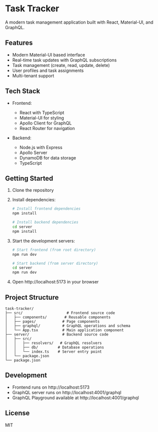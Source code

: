 # Task Tracker

A modern task management application built with React, Material-UI, and GraphQL.

## Features

- Modern Material-UI based interface
- Real-time task updates with GraphQL subscriptions
- Task management (create, read, update, delete)
- User profiles and task assignments
- Multi-tenant support

## Tech Stack

- Frontend:
  - React with TypeScript
  - Material-UI for styling
  - Apollo Client for GraphQL
  - React Router for navigation

- Backend:
  - Node.js with Express
  - Apollo Server
  - DynamoDB for data storage
  - TypeScript

## Getting Started

1. Clone the repository
2. Install dependencies:
   ```bash
   # Install frontend dependencies
   npm install

   # Install backend dependencies
   cd server
   npm install
   ```

3. Start the development servers:
   ```bash
   # Start frontend (from root directory)
   npm run dev

   # Start backend (from server directory)
   cd server
   npm run dev
   ```

4. Open http://localhost:5173 in your browser

## Project Structure

```
task-tracker/
├── src/                    # Frontend source code
│   ├── components/        # Reusable components
│   ├── pages/            # Page components
│   ├── graphql/          # GraphQL operations and schema
│   └── App.tsx           # Main application component
├── server/               # Backend source code
│   ├── src/
│   │   ├── resolvers/   # GraphQL resolvers
│   │   ├── db/         # Database operations
│   │   └── index.ts    # Server entry point
│   └── package.json
└── package.json
```

## Development

- Frontend runs on http://localhost:5173
- GraphQL server runs on http://localhost:4001/graphql
- GraphQL Playground available at http://localhost:4001/graphql

## License

MIT
